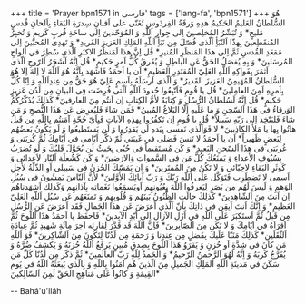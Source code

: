 +++
title = 'Prayer bpn1571 in فارسی'
tags = ['lang-fa', 'bpn1571']
+++
هُوَ السُّلطانُ العَليمُ الحَكيمُ
هذِهِ وَرقَةُ الفِردَوسِ تُغَنّی علی اَفنانِ سِدرَةِ البَقاءِ بِاَلحانِ قُدسٍ مَليحٍ* وَ تُبَشّرُ المُخلِصينَ اِلی جِوارِ اَللّهِ وَ المُوَحّدينَ اِلی ساحَةِ قُربٍ كَريمٍ وَ تُخبِرُ المُنقَطِعينَ بِهذّا اَلنّبَأِ اَلّذی فُصّلَ مِن نَبَأِ اَللّهِ المَلِكِ العَزيزِ الفَريدِ* وَ تَهدِی المُحبّينَ اِلی مَقعَدِ القُدسِ ثَمَّ اِلی هذَا المَنظَرِ المُنيرِ* قُل اِنَّ هذا لَمَنظَرُ الاكبَرِ اَلّذیِ سُطِرَ في اَلواحِ المُرسَلينَ* وَ بِهِ يُفصَلُ الحَقُّ عَنِ ‌الباطِلِ وَ يُفَرقُ كُلُّ اَمرٍ حَكيمٍ* قُل اِنَّهُ لَشَجَرُ اَلرّوحِ اَلّذی اَثمَرَ بِفَواكِهِ اَللّهِ العَلِيّ المُقتَدِرِ العَظيمِ* اَن يا اَحمَدُ فَاشهَد بِاَنَّهُ هُوَ اَللّهَ لا اِلهَ اِلا هُوَ السُّلطانُ المُهَيمِنُ العَزيزَ القَديرُ* وَ اَلّذی اَرسَلَهُ بِاَسمٍ عَلِيّ هُوَ حَقُّ مِن عِندِاَللّهِ وَ اِنّا كُلُّ بِاَمرِهِ لَمِنَ العامِلينَ* قُل يا قُومِ فَاَتّبِعُوا حُدودَ اَللّهِ اَلّتی فُرِضَت فِی البيانِ مِن لَدُن عَزيزٍ حَكيمٍ* قُل اِنَّهُ لَسُلطانُ الرُّسُلِ وَ كِتابَهُ لأمُّ الكِتابِ اِن اَنتُم مِنَ العارفينَ* كَذلِكَ يُذَكّرُكُمُ الوَرقاءُ فی هَذَا اَلسّجنِ وَ ما عَلَيهِ اِلّا البَلاغُ المُبينُ* فَمَن شاءَ فَليُعرِض عَن هَذَا النُّصحِ وَ مَن شاءَ فَليَتّخِذ اِلی رَبّهِ سَبيلاً* قُل يا قُومِ اِن تَكفُرُوا بِهذِهِ الآياتِ فَبِاَيّ حُجّةٍ آمَنتُم بِاللّهِ مِن قَبلُ هاتُوا بِها يا مَلأ الكاذِبينَ* لا فَوَاَلّذي نَفسی بِيَدهِ لَن يَقدِرُوا وَ لَن يَستَطيعُوا وَ لَو يَكُونُ بَعضُهُم لِبَعضٍ ظَهيراً*
اَن يا اَحمَدُ لا تَنسَ فَضلی في غَيبَتي ثُمّ ذكَّر اَيّامی في اَيّامِكَ ثُمَّ كُربَتی وَ غُربَتي في هذَا اَلسّجنِ البَعيدِ* وَ كَن مُستَقيماً في حُبّي بِحَيثُ لَن يُحَوَّلَ قَلبُكَ وَ لَو تُضرَبُ بِسُيُوفِ الأعداءِ وَ يَمنَعُكَ كُلُّ مَن فِي السَّمواتِ وَالارَضينَ* وَ كَن كَشُعلَةِ اَلنّار لاَعدائی وَ كَوثَرِ البَقاءِ لاحِبّائي وَ لا تَكُنُ مِنَ المُمتَرينَ* وَ اِن يَمَسّكَ الحُزنُ فی سَبيلی اَوِ الذّلّةُ لأَجلِ اَسمی لا تَضطَرِب فَتَوَكَّل عَلَی اَللّهِ رَبّكَ وَ رَبّ آبائِكَ الأَوَّلينَ* لأنَّ اَلنّاسَ يَمشُونَ فی سُبُلِ الوَهمِ وَ لَيسَ لَهُم مِن بَصَرٍ لِيَعرفُوا اَللّهَ بِعُيُونِهِم اَويَسمَعُوا نَغَماتِهِ بِآذانِهِم وَكَذلِك اَشهَدناهُم اِن اَنتَ مِنَ اَلشّاهِدينَ* كَذلِكَ حالَتِ الظُّنُونُ بَينَهُم وَ قُلُوبِهِم وَ تَمنَعَهُم عَن سُبُلِ اَللّهِ العَلِيّ العَظيمِ* وَ اِنَّكَ اَنتَ اَيقِن في ذاتِكَ بِاَنّ اَلَّذي اَعرَضَ عَن هذَا الجَمالِ فَقَد اَعرَضَ عَنِ الرُّسُلِ مِن قَبلُ ثّمَّ اَستَكبَرَ عَلَی اَللّهِ في اَزَلِ الآزالِ اِلی اَبّدِ الآبِدينَ*
فَاحفَظ يا اَحمَدُ هذَا اَللَّوحَ ثُمَّ اَقرَاَهُ في اَيّامِكَ وَ لا تَكُن مِنَ اَلصّابِرينَ* فَاِنَّ اَللّهَ قَد قَدَّرَ لِقارِئِه اَجرَ مِاَئَةِ شَهيدٍ ثُمَّ عِبادَةِ اَلثّقَلَينِ* كَذلِكَ مَنَنّا عَلَيكَ بِفَضلٍ مِن عِندِنا وَ رَحمَةٍ مِن لَدُنّا لِتَكُونَ مِنَ اَلشّاكِرينَ* فَوَ اَللّهِ مَن كانَ فی شِدَّةٍ اَو حُزنٍ وَ يَقرَوُ هَذا اَللّوحَ بِصِدقٍ مُبينٍ يَرفَعُ اَللّهُ حُزنَهُ وَ يَكشِفُ ضُرَّهُ وَ يُفَرَّجُ كَربَهُ وَ اِنَّهُ لَهُوَ اَلرَّحمنُ اَلرّحيمُ* وَ الحَمدُ لِلّهِ رَبّ العالَمينَ* ثُمَّ ذكّر مِن لَدُنّا كُلَّ مَن سَكَنَ في مَدينَةِ اَللّهِ المَلِكِ الجَميلِ مِنَ اَلّذينَ هُم آمَنُوا بِاللّهِ وَ بِالّذي يَبعَثُهُ اَللّهُ في يَومِ القِيمَةِ وَ كانُوا عَلی مَناهِجِ الحَقَّ لَمِنَ اَلسّالِكينَ*

-- Bahá'u'lláh
